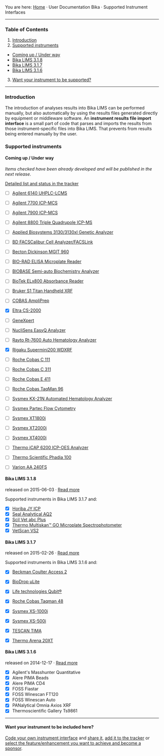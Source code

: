You are here: [Home](https://github.com/bikalabs/Bika-LIMS/wiki) · User Documentation Bika · Supported Instrument Interfaces
***
### Table of Contents
1. [Introduction](#introduction)
2. [Supported instruments](#supported-instruments)
  - [Coming up / Under way](#Coming-up-/-under-way)
  - [Bika LIMS 3.1.8](https://github.com/bikalabs/Bika-LIMS/wiki/Supported-instrument-interfaces#bika-lims-318)
  - [Bika LIMS 3.1.7](https://github.com/bikalabs/Bika-LIMS/wiki/Supported-instrument-interfaces#bika-lims-317)
  - [Bika LIMS 3.1.6](https://github.com/bikalabs/Bika-LIMS/wiki/Supported-instrument-interfaces#bika-lims-316)
3. [Want your instrument to be supported?](#want-your-instrument-to-be-included-here)

***

### Introduction

The introduction of analyses results into Bika LIMS can be performed manually, but also automatically by using the results files generated directly by equipment or middleware software. An **instrument results file import interface** is a small part of code that parses and imports the results from those instrument-specific files into Bika LIMS. That prevents from results being entered manually by the user.

### Supported instruments
#### Coming up / Under way

_Items checked have been already developed and will be published in the next release_. 

[Detailed list and status in the tracker](https://jira.bikalabs.com/issues/?jql=labels%20%3D%20instrument)

- [ ] [Agilent 6140 UHPLC-LCMS](https://jira.bikalabs.com/browse/HEALTH-259)
- [ ] [Agilent 7700 ICP-MCS](https://jira.bikalabs.com/browse/LIMS-1588)
- [ ] [Agilent 7900 ICP-MCS](https://jira.bikalabs.com/browse/LIMS-1918)
- [ ] [Agilent 8800 Triple Quadrupole ICP-MS](https://jira.bikalabs.com/browse/LIMS-1919)
- [ ] [Applied Biosystems 3130/3130xl Genetic Analyzer](https://jira.bikalabs.com/browse/HEALTH-323)
- [ ] [BD FACSCalibur Cell Analyzer/FACSLink](https://jira.bikalabs.com/browse/HEALTH-235)
- [ ] [Becton Dickinson MGIT 960](https://jira.bikalabs.com/browse/HEALTH-234)
- [ ] [BIO-RAD ELISA Microplate Reader](https://jira.bikalabs.com/browse/HEALTH-316)
- [ ] [BIOBASE Semi-auto Biochemistry Analyzer](https://jira.bikalabs.com/browse/LIMS-2055)
- [ ] [BioTek ELx800 Absorbance Reader](https://jira.bikalabs.com/browse/HEALTH-315)
- [ ] [Bruker S1 Titan Handheld XRF](https://jira.bikalabs.com/browse/LIMS-1577)
- [ ] [COBAS AmpliPrep](https://jira.bikalabs.com/browse/HEALTH-309)
- [x] [Eltra CS-2000](https://jira.bikalabs.com/browse/LIMS-1818)
- [ ] [GeneXpert](https://jira.bikalabs.com/browse/HEALTH-308)
- [ ] [NucliSens EasyQ Analyzer](https://jira.bikalabs.com/browse/HEALTH-310)
- [ ] [Rayto Rt-7600 Auto Hematology Analyzer](https://jira.bikalabs.com/browse/LIMS-2054)
- [x] [Rigaku Supermini200 WDXRF](https://jira.bikalabs.com/browse/LIMS-1817)
- [ ] [Roche Cobas C 111](https://jira.bikalabs.com/browse/HEALTH-236)
- [ ] [Roche Cobas C 311](https://jira.bikalabs.com/browse/HEALTH-237)
- [ ] [Roche Cobas E 411](https://jira.bikalabs.com/browse/HEALTH-238)
- [ ] [Roche Cobas TaqMan 96](https://jira.bikalabs.com/browse/HEALTH-319)
- [ ] [Sysmex KX-21N Automated Hematology Analyzer](https://jira.bikalabs.com/browse/HEALTH-326)
- [ ] [Sysmex Partec Flow Cytometry](https://jira.bikalabs.com/browse/HEALTH-321)
- [ ] [Sysmex XT1800i](https://jira.bikalabs.com/browse/HEALTH-318)
- [ ] [Sysmex XT2000i](https://jira.bikalabs.com/browse/HEALTH-318)
- [ ] [Sysmex XT4000i](https://jira.bikalabs.com/browse/HEALTH-318)
- [ ] [Thermo iCAP 6200 ICP-OES Analyzer](https://jira.bikalabs.com/browse/LIMS-1589)
- [ ] [Thermo Scientific Phadia 100](https://jira.bikalabs.com/browse/HEALTH-229)
- [ ] [Varion AA 240FS](https://jira.bikalabs.com/browse/LIMS-1433)


#### **Bika LIMS 3.1.8**
released on 2015-06-03 · [Read more](https://github.com/bikalabs/Bika-LIMS/wiki/Bika-LIMS-3.1.8)

Supported instruments in Bika LIMS 3.1.7 and:

- [x] [Horiba JY ICP](https://jira.bikalabs.com/browse/LIMS-1805)
- [x] [Seal Analytical AQ2](https://jira.bikalabs.com/browse/LIMS-1806)
- [x] [Scil Vet abc Plus](https://jira.bikalabs.com/browse/LIMS-1771)
- [x] [Thermo Multiskan™ GO Microplate Spectrophotometer](https://jira.bikalabs.com/browse/LIMS-1773)
- [x] [VetScan VS2](https://jira.bikalabs.com/browse/LIMS-1772)

#### **Bika LIMS 3.1.7**
released on 2015-02-26 · [Read more](https://github.com/bikalabs/Bika-LIMS/wiki/Bika-LIMS-3.1.7)

Supported instruments in Bika LIMS 3.1.6 and:

- [x] [Beckman Coulter Access 2](https://jira.bikalabs.com/browse/LIMS-1569)
- [x] [BioDrop &micro;Lite](https://jira.bikalabs.com/browse/LIMS-1604)
- [x] [Life technologies Qubit&reg;](https://jira.bikalabs.com/browse/LIMS-1603)
- [x] [Roche Cobas Taqman 48](https://jira.bikalabs.com/browse/LIMS-1570)
- [x] [Sysmex XS-1000i](https://jira.bikalabs.com/browse/LIMS-1571)
- [x] [Sysmex XS-500i](https://jira.bikalabs.com/browse/LIMS-1572)
- [x] [TESCAN TIMA](https://jira.bikalabs.com/browse/LIMS-1605)
- [x] [Thermo Arena 20XT](https://jira.bikalabs.com/browse/LIMS-1575)


#### **Bika LIMS 3.1.6**
released on 2014-12-17 · [Read more](https://github.com/bikalabs/Bika-LIMS/wiki/Bika-LIMS-3.1.6)

- [x] Agilent's Masshunter Quantitative
- [x] Alere PIMA Beads
- [x] Alere PIMA CD4
- [x] FOSS Fiastar
- [x] FOSS Winescan FT120
- [x] FOSS Winescan Auto
- [x] PANalytical Omnia Axios XRF
- [x] Thermoscientific Gallery Ts9861

***

#### Want your instrument to be included here?

[Code your own instrument interface](https://github.com/bikalabs/Bika-LIMS/wiki/creating-an-instrument-import-interface) and [share it](https://github.com/bikalabs/Bika-LIMS/wiki/Bika-LIMS-Developer-Guidelines), [add it to the tracker](https://jira.bikalabs.com/browse/LIMS-1573) or [select the feature/enhancement you want to achieve and become a sponsor](https://jira.bikalabs.com/issues/?jql=project%20in%20%28HEALTH%2C%20LIMS%29%20AND%20status%20in%20%28Open%2C%20Reopened%29%20AND%20%20type%20in%20%28Improvement%2C%20%22New%20Feature%22%29%20AND%20%28fixversion%20is%20EMPTY%29%20ORDER%20BY%20Rank%20ASC%2C%20priority%20DESC%2C%20updated%20DESC).
